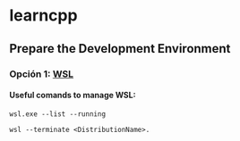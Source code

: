 # learncpp

## Prepare the Development Environment

### Opción 1: [WSL](https://code.visualstudio.com/docs/cpp/config-wsl)

#### Useful comands to manage WSL:

``` 
wsl.exe --list --running 
```
``` 
wsl --terminate <DistributionName>. 
```

